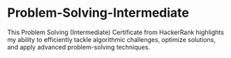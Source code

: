 # Problem-Solving-Intermediate
 This Problem Solving (Intermediate) Certificate from HackerRank highlights my ability to efficiently tackle algorithmic challenges, optimize solutions, and apply advanced problem-solving techniques.
